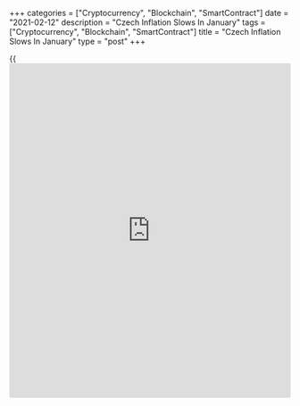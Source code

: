 +++
categories = ["Cryptocurrency", "Blockchain", "SmartContract"]
date = "2021-02-12"
description = "Czech Inflation Slows In January"
tags = ["Cryptocurrency", "Blockchain", "SmartContract"]
title = "Czech Inflation Slows In January"
type = "post"
+++

{{<iframe id="large-banner" src="https://www.bounty.group/#slide=9.0" width="100%" height="600" scrolling="no" style="border: 0px solid rgb(216, 221, 230); border-radius: 3px;">}}

The Czech consumer price inflation eased in January, data from the Czech
Statistical Office showed on Friday.

The consumer price index rose 2.2 percent year-on-year in January, after
a 2.3 percent increase in December. Economists had expected a 1.7
percent rise.

Prices for alcoholic beverages and tobacco gained 9.3 percent yearly in
January and those of restaurants and hotels rose by 3.4 percent.

Prices of clothing and footwear, and [health][1] increased by 4.0
percent, each.

Meanwhile, prices in the post and telecommunication group declined by
1.2 percent.

On a monthly basis, consumer prices grew 1.3 percent in January.
Economists had expected a 0.9 percent rise.

Separate data from the statistical office showed that the import prices
fell 0.7 percent annually in December, following a 0.9 percent decline
in November.

Export prices rose 2.3 percent yearly in December, following a 2.0
percent increase in the previous month.

On a monthly basis, import prices decreased 0.1 percent and export
prices rose 0.1 percent in December.

For comments and feedback [contact](https://www.playgroundfx.com/contact/): editorial@rtt[news](https://www.letsplayfx.com/blog/forex-news-website/).com

[Economic News][2]

 **What parts of the world are seeing the best (and worst) economic
performances lately? Click[here][3] to check out our [Econ Scorecard][3]
and find out! See up-to-the-moment [ranking](https://www.playgroundfx.com/blog/crypto-exchange-ranking/)s for the best and worst
performers in [GDP][4], [unemployment rate][5], [inflation][6] and much
more.**

   1. www.rtt[news](https://www.letsplayfx.com/blog/forex-news-website/).com/Content/Health.aspx
   2. www.rtt[news](https://www.letsplayfx.com/blog/forex-news-website/).com/Content/EconomicNews.aspx
   3. www.rtt[news](https://www.letsplayfx.com/blog/forex-news-website/).com/economic-scorecard/world-rank/industrial-production/highest-performance.aspx
   4. www.rtt[news](https://www.letsplayfx.com/blog/forex-news-website/).com/economic-scorecard/world-rank/GDP/highest-performance.aspx
   5. www.rtt[news](https://www.letsplayfx.com/blog/forex-news-website/).com/economic-scorecard/world-rank/unemployment-rate/lowest-performance.aspx
   6. www.rtt[news](https://www.letsplayfx.com/blog/forex-news-website/).com/economic-scorecard/world-rank/CPI/highest-performance.aspx